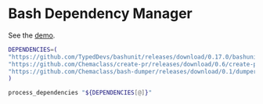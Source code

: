 # Bash Dependency Manager

See the [demo](example/demo.sh).

```bash
DEPENDENCIES=(
"https://github.com/TypedDevs/bashunit/releases/download/0.17.0/bashunit"
"https://github.com/Chemaclass/create-pr/releases/download/0.6/create-pr"
"https://github.com/Chemaclass/bash-dumper/releases/download/0.1/dumper.sh:lib/dev"
)

process_dependencies "${DEPENDENCIES[@]}"
```